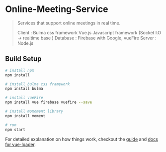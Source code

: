 # Online-Meeting-Service
> Services that support online meetings in real time.
>
> Client : Bulma css framework
>          Vue.js Javascript framework (Socket I.O -> realtime base )
> Database : Firebase with Google, vueFire
> Server : Node.js

## Build Setup

``` bash
# install npm 
npm install

# install bulma css framework
npm install bulma

# install vueFire
npm install vue firebase vuefire --save

# install momoment library
npm install moment

# run
npm start

```

For detailed explanation on how things work, checkout the [guide](http://vuejs-templates.github.io/webpack/) and [docs for vue-loader](http://vuejs.github.io/vue-loader).
